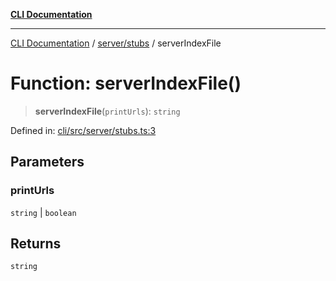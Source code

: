 [**CLI Documentation**](../../../README.md)

***

[CLI Documentation](../../../README.md) / [server/stubs](../README.md) / serverIndexFile

# Function: serverIndexFile()

> **serverIndexFile**(`printUrls`): `string`

Defined in: [cli/src/server/stubs.ts:3](https://github.com/stonemjs/cli/blob/a8ddb59abbd77ddb2870c689c0c7e80297d24c5a/src/server/stubs.ts#L3)

## Parameters

### printUrls

`string` | `boolean`

## Returns

`string`
